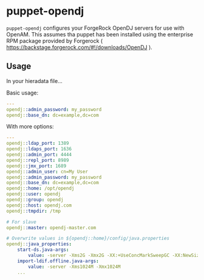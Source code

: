puppet-opendj
=============

`puppet-opendj` configures your ForgeRock OpenDJ servers for use with OpenAM. This assumes tha puppet has been installed using the enterprise RPM package provided by Forgerock ( https://backstage.forgerock.com/#!/downloads/OpenDJ ).

## Usage
In your hieradata file...

Basic usage:
```yaml
---
opendj::admin_password: my_password
opendj::base_dn: dc=example,dc=com
```

With more options:
```yaml
---
opendj::ldap_port: 1389
opendj::ldaps_port: 1636
opendj::admin_port: 4444
opendj::repl_port: 8989
opendj::jmx_port: 1689
opendj::admin_user: cn=My User
opendj::admin_password: my_password
opendj::base_dn: dc=example,dc=com
opendj::home: /opt/opendj
opendj::user: opendj
opendj::group: opendj
opendj::host: opendj.com
opendj::tmpdir: /tmp

# For slave
opendj::master: opendj-master.com

# Overwrite values in ${opendj::home}/config/java.properties
opendj::java_properties:
    start-ds.java-args:
        value: -server -Xms2G -Xmx2G -XX:+UseConcMarkSweepGC -XX:NewSize=512M
    import-ldif.offline.java-args:
        value: -server -Xms1024M -Xmx1024M
    ...
```
